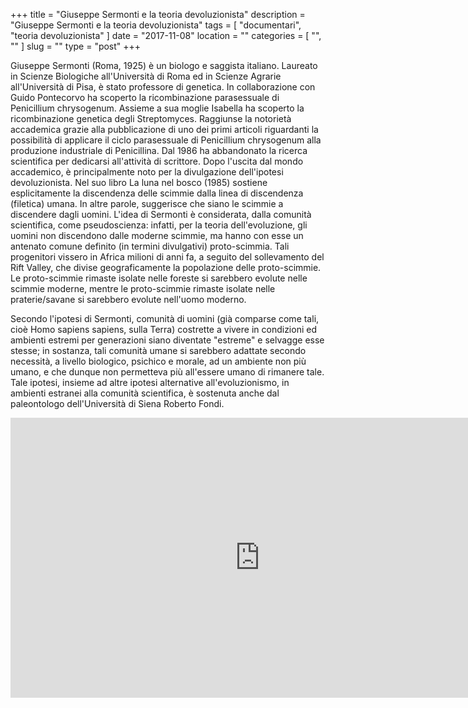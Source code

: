 +++
title = "Giuseppe Sermonti e la teoria devoluzionista"
description = "Giuseppe Sermonti e la teoria devoluzionista"
tags = [ "documentari", "teoria devoluzionista" ]
date = "2017-11-08"
location = ""
categories = [
  "",
  ""
]
slug = ""
type = "post"
+++

Giuseppe Sermonti (Roma, 1925) è un biologo e saggista italiano. Laureato in Scienze Biologiche all'Università di Roma ed in Scienze Agrarie all'Università di Pisa, è stato professore di genetica. In collaborazione con Guido Pontecorvo ha scoperto la ricombinazione parasessuale di Penicillium chrysogenum. Assieme a sua moglie Isabella ha scoperto la ricombinazione genetica degli Streptomyces. Raggiunse la notorietà accademica grazie alla pubblicazione di uno dei primi articoli riguardanti la possibilità di applicare il ciclo parasessuale di Penicillium chrysogenum alla produzione industriale di Penicillina. Dal 1986 ha abbandonato la ricerca scientifica per dedicarsi all'attività di scrittore. Dopo l'uscita dal mondo accademico, è principalmente noto per la divulgazione dell'ipotesi devoluzionista. Nel suo libro La luna nel bosco (1985) sostiene esplicitamente la discendenza delle scimmie dalla linea di discendenza (filetica) umana. In altre parole, suggerisce che siano le scimmie a discendere dagli uomini. L'idea di Sermonti è considerata, dalla comunità scientifica, come pseudoscienza: infatti, per la teoria dell'evoluzione, gli uomini non discendono dalle moderne scimmie, ma hanno con esse un antenato comune definito (in termini divulgativi) proto-scimmia. Tali progenitori vissero in Africa milioni di anni fa, a seguito del sollevamento del Rift Valley, che divise geograficamente la popolazione delle proto-scimmie. Le proto-scimmie rimaste isolate nelle foreste si sarebbero evolute nelle scimmie moderne, mentre le proto-scimmie rimaste isolate nelle praterie/savane si sarebbero evolute nell'uomo moderno.

Secondo l'ipotesi di Sermonti, comunità di uomini (già comparse come tali, cioè Homo sapiens sapiens, sulla Terra) costrette a vivere in condizioni ed ambienti estremi per generazioni siano diventate "estreme" e selvagge esse stesse; in sostanza, tali comunità umane si sarebbero adattate secondo necessità, a livello biologico, psichico e morale, ad un ambiente non più umano, e che dunque non permetteva più all'essere umano di rimanere tale. Tale ipotesi, insieme ad altre ipotesi alternative all'evoluzionismo, in ambienti estranei alla comunità scientifica, è sostenuta anche dal paleontologo dell'Università di Siena Roberto Fondi. 

<center><iframe width="798" height="448" src="https://www.youtube.com/embed/66tyjImU44g?rel=0" frameborder="0" allowfullscreen></iframe></center>
